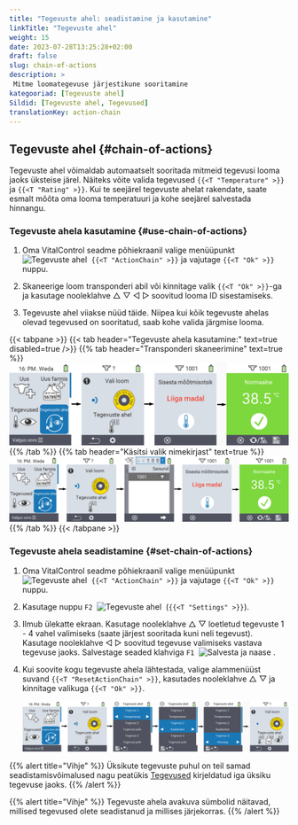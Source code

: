 ```yaml
---
title: "Tegevuste ahel: seadistamine ja kasutamine"
linkTitle: "Tegevuste ahel"
weight: 15
date: 2023-07-28T13:25:28+02:00
draft: false
slug: chain-of-actions
description: >
 Mitme loomategevuse järjestikune sooritamine
kategooriad: [Tegevuste ahel]
Sildid: [Tegevuste ahel, Tegevused]
translationKey: action-chain
---
```

## Tegevuste ahel {#chain-of-actions}

Tegevuste ahel võimaldab automaatselt sooritada mitmeid tegevusi looma jaoks üksteise järel. Näiteks võite valida tegevused `{{<T "Temperature" >}}` ja `{{<T "Rating" >}}`. Kui te seejärel tegevuste ahelat rakendate, saate esmalt mõõta oma looma temperatuuri ja kohe seejärel salvestada hinnangu.

### Tegevuste ahela kasutamine {#use-chain-of-actions}

1. Oma VitalControl seadme põhiekraanil valige menüüpunkt &nbsp;<img src="/icons/actions/action-chain.svg" width="35" align="bottom" alt="Tegevuste ahel" />&nbsp; `{{<T "ActionChain" >}}` ja vajutage `{{<T "Ok" >}}` nuppu.

2. Skaneerige loom transponderi abil või kinnitage valik `{{<T "Ok" >}}`-ga ja kasutage nooleklahve △ ▽ ◁ ▷ soovitud looma ID sisestamiseks.

3. Tegevuste ahel viiakse nüüd täide. Niipea kui kõik tegevuste ahelas olevad tegevused on sooritatud, saab kohe valida järgmise looma.

{{< tabpane >}}
{{< tab header="Tegevuste ahela kasutamine:" text=true disabled=true />}}
{{% tab header="Transponderi skaneerimine" text=true %}}
![VitalControl: Menüü tegevuste ahel](images/chainofactions-scan.png "Tegevuste ahel")
{{% /tab %}}
{{% tab header="Käsitsi valik nimekirjast" text=true %}}
![VitalControl: Menüü tegevuste ahel](images/chainofactions.png "Tegevuste ahel")
{{% /tab %}}
{{< /tabpane >}}

### Tegevuste ahela seadistamine {#set-chain-of-actions}

1. Oma VitalControl seadme põhiekraanil valige menüüpunkt &nbsp;<img src="/icons/actions/action-chain.svg" width="35" align="bottom" alt="Tegevuste ahel" />&nbsp; `{{<T "ActionChain" >}}` ja vajutage `{{<T "Ok" >}}` nuppu.

2. Kasutage nuppu `F2` &nbsp;<img src="/icons/gear.svg" width="25" align="bottom" alt="Tegevuste ahel" />&nbsp; (`{{<T "Settings" >}}`).

3. Ilmub ülekatte ekraan. Kasutage nooleklahve △ ▽ loetletud tegevuste 1 - 4 vahel valimiseks (saate järjest sooritada kuni neli tegevust). Kasutage nooleklahve ◁ ▷ soovitud tegevuse valimiseks vastava tegevuse jaoks. Salvestage seaded klahviga `F1` &nbsp;<img src="/icons/footer/save_exit.svg" width="65" align="bottom" alt="Salvesta ja naase" />&nbsp;.

4. Kui soovite kogu tegevuste ahela lähtestada, valige alammenüüst suvand `{{<T "ResetActionChain" >}}`, kasutades nooleklahve △ ▽ ja kinnitage valikuga `{{<T "Ok" >}}`.

    ![VitalControl: Menüü tegevuste ahel](images/setchainofactions.png "Seadista tegevuste ahel")

{{% alert title="Vihje" %}}
Üksikute tegevuste puhul on teil samad seadistamisvõimalused nagu peatükis [Tegevused](../actions) kirjeldatud iga üksiku tegevuse jaoks.
{{% /alert %}}

{{% alert title="Vihje" %}}
Tegevuste ahela avakuva sümbolid näitavad, millised tegevused olete seadistanud ja millises järjekorras.
{{% /alert %}}
